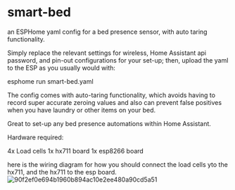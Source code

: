 # smart-bed
an ESPHome yaml config for a bed presence sensor, with auto taring functionality.

Simply replace the relevant settings for wireless, Home Assistant api password, and pin-out configurations for your set-up; then, upload the yaml to the ESP as you usually would with:

esphome run smart-bed.yaml

The config comes with auto-taring functionality, which avoids having to record super accurate zeroing values and also can prevent false positives when you have laundry or other items on your bed.

Great to set-up any bed presence automations within Home Assistant.

Hardware required:

4x Load cells
1x hx711 board
1x esp8266 board

here is the wiring diagram for how you should connect the load cells yto the hx711, and the hx711 to the esp board.
![90f2ef0e694b1960b894ac10e2ee480a90cd5a51](https://user-images.githubusercontent.com/73627199/168532855-7570b209-4d54-4761-905e-d9277892f048.png)
